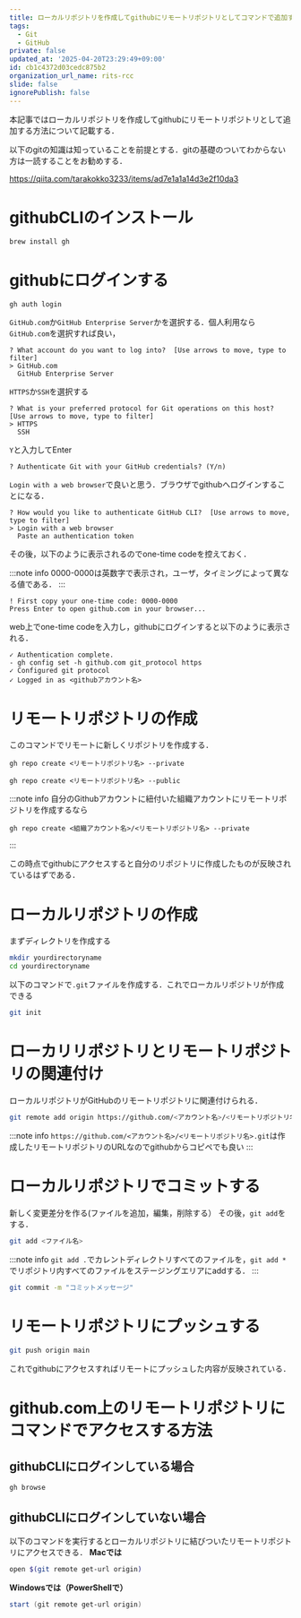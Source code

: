 ```yaml
---
title: ローカルリポジトリを作成してgithubにリモートリポジトリとしてコマンドで追加する方法
tags:
  - Git
  - GitHub
private: false
updated_at: '2025-04-20T23:29:49+09:00'
id: cb1c4372d03cedc875b2
organization_url_name: rits-rcc
slide: false
ignorePublish: false
---
```

本記事ではローカルリポジトリを作成してgithubにリモートリポジトリとして追加する方法について記載する．

以下のgitの知識は知っていることを前提とする．gitの基礎のついてわからない方は一読することをお勧めする．

https://qiita.com/tarakokko3233/items/ad7e1a1a14d3e2f10da3

# githubCLIのインストール
```
brew install gh 
```

# githubにログインする
```
gh auth login 
```
`GitHub.com`か`GitHub Enterprise Server`かを選択する．個人利用なら`GitHub.com`を選択すれば良い，
```
? What account do you want to log into?  [Use arrows to move, type to filter]
> GitHub.com
  GitHub Enterprise Server
```

`HTTPS`か`SSH`を選択する
```
? What is your preferred protocol for Git operations on this host?  [Use arrows to move, type to filter]
> HTTPS
  SSH
```
`Y`と入力してEnter
```
? Authenticate Git with your GitHub credentials? (Y/n)
```
`Login with a web browser`で良いと思う．ブラウザでgithubへログインすることになる．
```
? How would you like to authenticate GitHub CLI?  [Use arrows to move, type to filter]
> Login with a web browser
  Paste an authentication token
```
その後，以下のように表示されるのでone-time codeを控えておく．

:::note info
0000-0000は英数字で表示され，ユーザ，タイミングによって異なる値である．
:::

```
! First copy your one-time code: 0000-0000
Press Enter to open github.com in your browser...
```
web上でone-time codeを入力し，githubにログインすると以下のように表示される．

```
✓ Authentication complete.
- gh config set -h github.com git_protocol https
✓ Configured git protocol
✓ Logged in as <githubアカウント名>
```

# リモートリポジトリの作成
このコマンドでリモートに新しくリポジトリを作成する．
```md:プライベートリポジトリなら
gh repo create <リモートリポジトリ名> --private
```
```md:パブリックリポジトリなら
gh repo create <リモートリポジトリ名> --public
```

:::note info
自分のGithubアカウントに紐付いた組織アカウントにリモートリポジトリを作成するなら
```md:プライベートリポジトリなら
gh repo create <組織アカウント名>/<リモートリポジトリ名> --private
```

:::

この時点でgithubにアクセスすると自分のリポジトリに作成したものが反映されているはずである．

# ローカルリポジトリの作成
まずディレクトリを作成する
```bash
mkdir yourdirectoryname
cd yourdirectoryname
```

以下のコマンドで`.git`ファイルを作成する．これでローカルリポジトリが作成できる
```bash
git init
```

# ローカリリポジトリとリモートリポジトリの関連付け
ローカルリポジトリがGitHubのリモートリポジトリに関連付けられる．
```bash
git remote add origin https://github.com/<アカウント名>/<リモートリポジトリ名>.git
```
:::note info
`https://github.com/<アカウント名>/<リモートリポジトリ名>.git`は作成したリモートリポジトリのURLなのでgithubからコピペでも良い
:::
# ローカルリポジトリでコミットする
新しく変更差分を作る(ファイルを追加，編集，削除する）
その後，`git add`をする．
```bash
git add <ファイル名>
```
:::note info
`git add .`でカレントディレクトリすべてのファイルを，`git add *`でリポジトリ内すべてのファイルをステージングエリアにaddする．
:::

```bash
git commit -m "コミットメッセージ"
```

# リモートリポジトリにプッシュする
```bash
git push origin main
```
これでgithubにアクセスすればリモートにプッシュした内容が反映されている．


# github.com上のリモートリポジトリにコマンドでアクセスする方法
## githubCLIにログインしている場合
```bash
gh browse
```

## githubCLIにログインしていない場合
以下のコマンドを実行するとローカルリポジトリに結びついたリモートリポジトリにアクセスできる．
**Macでは**
```bash
open $(git remote get-url origin)
```
**Windowsでは（PowerShellで）**
```powershell
start (git remote get-url origin)
```

